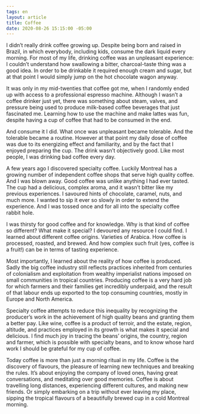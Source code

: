 ```yaml
---
tags: en
layout: article
title: Coffee
date: 2020-08-26 15:15:00 -05:00
---
```


I didn’t really drink coffee growing up. Despite being born and raised in
Brazil, in which everybody, including kids, consume the dark liquid every
morning. For most of my life, drinking coffee was an unpleasant experience: I
couldn’t understand how swallowing a bitter, charcoal-taste thing was a good
idea. In order to be drinkable it required enough cream and sugar, but at that
point I would simply jump on the hot chocolate wagon anyway.

It was only in my mid-twenties that coffee got me, when I randomly ended up with
access to a professional espresso machine. Although I wasn’t a coffee drinker
just yet, there was something about steam, valves, and pressure being used to
produce milk-based coffee beverages that just fascinated me. Learning how to use
the machine and make lattes was fun, despite having a cup of coffee that had to
be consumed in the end.

And consume it I did. What once was unpleasant became tolerable. And the
tolerable became a routine. However at that point my daily dose of coffee was
due to its energizing effect and familiarity, and by the fact that I enjoyed
preparing the cup. The drink wasn’t objectively good. Like most people, I was
drinking bad coffee every day.

A few years ago I discovered specialty coffee. Luckily Montreal has a growing
number of independent coffee shops that serve high quality coffee. And I was
blown away. Good coffee was unlike anything I had ever tasted. The cup had a
delicious, complex aroma, and it wasn’t bitter like my previous experiences. I
savoured hints of chocolate, caramel, nuts, and much more. I wanted to sip it
ever so slowly in order to extend the experience. And I was tossed once and for
all into the specialty coffee rabbit hole.

I was thirsty for good coffee and for knowledge. Why is that kind of coffee so
different? What make it special? I devoured any resource I could find. I learned
about different coffee origins. Varieties of Arabica. How coffee is processed,
roasted, and brewed. And how complex such fruit (yes, coffee is a fruit!) can be
in terms of tasting experience.

Most importantly, I learned about the reality of how coffee is produced. Sadly
the big coffee industry still reflects practices inherited from centuries of
colonialism and exploitation from wealthy imperialist nations imposed on small
communities in tropical countries. Producing coffee is a very hard job for which
farmers and their families get incredibly underpaid, and the result of that
labour ends up exported to the top consuming countries, mostly in Europe and
North America.

Specialty coffee attempts to reduce this inequality by recognizing the
producer’s work in the achievement of high quality beans and granting them a
better pay. Like wine, coffee is a product of terroir, and the estate, region,
altitude, and practices employed in its growth is what makes it special and
delicious. I find much joy in tracing the beans’ origins, the country, region
and farmer, which is possible with specialty beans, and to know whose hard work
I should be grateful for my cup of coffee.

Today coffee is more than just a morning ritual in my life. Coffee is the
discovery of flavours, the pleasure of learning new techniques and breaking the
rules. It’s about enjoying the company of loved ones, having great
conversations, and meditating over good memories. Coffee is about travelling
long distances, experiencing different cultures, and making new friends. Or
simply embarking on a trip without ever leaving my place, sipping the tropical
flavours of a beautifully brewed cup in a cold Montreal morning.
